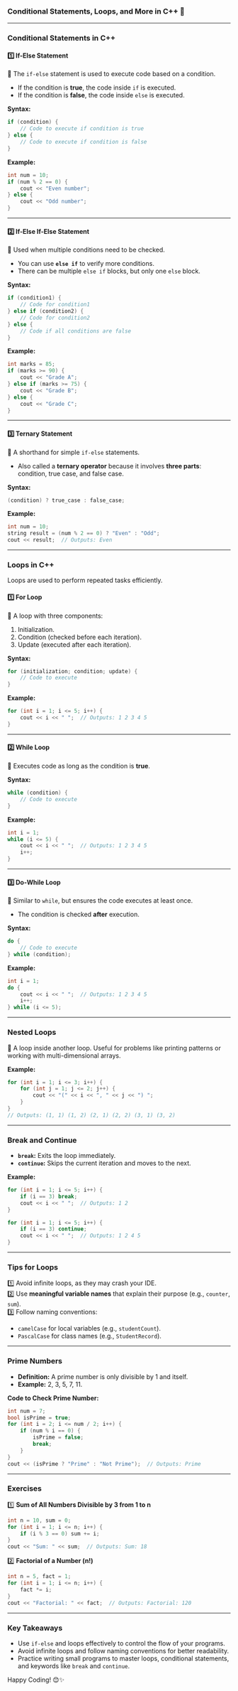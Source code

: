 ### **Conditional Statements, Loops, and More in C++** 🚀  

---

### **Conditional Statements in C++**  

#### **1️⃣ If-Else Statement**  
🔹 The `if-else` statement is used to execute code based on a condition.  
- If the condition is **true**, the code inside `if` is executed.  
- If the condition is **false**, the code inside `else` is executed.  

**Syntax:**  
```cpp  
if (condition) {  
    // Code to execute if condition is true  
} else {  
    // Code to execute if condition is false  
}  
```  

**Example:**  
```cpp  
int num = 10;  
if (num % 2 == 0) {  
    cout << "Even number";  
} else {  
    cout << "Odd number";  
}  
```  

---

#### **2️⃣ If-Else If-Else Statement**  
🔹 Used when multiple conditions need to be checked.  
- You can use **`else if`** to verify more conditions.  
- There can be multiple `else if` blocks, but only one `else` block.  

**Syntax:**  
```cpp  
if (condition1) {  
    // Code for condition1  
} else if (condition2) {  
    // Code for condition2  
} else {  
    // Code if all conditions are false  
}  
```  

**Example:**  
```cpp  
int marks = 85;  
if (marks >= 90) {  
    cout << "Grade A";  
} else if (marks >= 75) {  
    cout << "Grade B";  
} else {  
    cout << "Grade C";  
}  
```  

---

#### **3️⃣ Ternary Statement**  
🔹 A shorthand for simple `if-else` statements.  
- Also called a **ternary operator** because it involves **three parts**: condition, true case, and false case.  

**Syntax:**  
```cpp  
(condition) ? true_case : false_case;  
```  

**Example:**  
```cpp  
int num = 10;  
string result = (num % 2 == 0) ? "Even" : "Odd";  
cout << result;  // Outputs: Even  
```  

---

### **Loops in C++**  
Loops are used to perform repeated tasks efficiently.  

#### **1️⃣ For Loop**  
🔹 A loop with three components:  
1. Initialization.  
2. Condition (checked before each iteration).  
3. Update (executed after each iteration).  

**Syntax:**  
```cpp  
for (initialization; condition; update) {  
    // Code to execute  
}  
```  

**Example:**  
```cpp  
for (int i = 1; i <= 5; i++) {  
    cout << i << " ";  // Outputs: 1 2 3 4 5  
}  
```  

---

#### **2️⃣ While Loop**  
🔹 Executes code as long as the condition is **true**.  

**Syntax:**  
```cpp  
while (condition) {  
    // Code to execute  
}  
```  

**Example:**  
```cpp  
int i = 1;  
while (i <= 5) {  
    cout << i << " ";  // Outputs: 1 2 3 4 5  
    i++;  
}  
```  

---

#### **3️⃣ Do-While Loop**  
🔹 Similar to `while`, but ensures the code executes at least once.  
- The condition is checked **after** execution.  

**Syntax:**  
```cpp  
do {  
    // Code to execute  
} while (condition);  
```  

**Example:**  
```cpp  
int i = 1;  
do {  
    cout << i << " ";  // Outputs: 1 2 3 4 5  
    i++;  
} while (i <= 5);  
```  

---

### **Nested Loops**  
🔹 A loop inside another loop. Useful for problems like printing patterns or working with multi-dimensional arrays.  

**Example:**  
```cpp  
for (int i = 1; i <= 3; i++) {  
    for (int j = 1; j <= 2; j++) {  
        cout << "(" << i << ", " << j << ") ";  
    }  
}  
// Outputs: (1, 1) (1, 2) (2, 1) (2, 2) (3, 1) (3, 2)  
```  

---

### **Break and Continue**  
- **`break`:** Exits the loop immediately.  
- **`continue`:** Skips the current iteration and moves to the next.  

**Example:**  
```cpp  
for (int i = 1; i <= 5; i++) {  
    if (i == 3) break;  
    cout << i << " ";  // Outputs: 1 2  
}  

for (int i = 1; i <= 5; i++) {  
    if (i == 3) continue;  
    cout << i << " ";  // Outputs: 1 2 4 5  
}  
```  

---

### **Tips for Loops**  
1️⃣ Avoid infinite loops, as they may crash your IDE.  
2️⃣ Use **meaningful variable names** that explain their purpose (e.g., `counter`, `sum`).  
3️⃣ Follow naming conventions:  
- `camelCase` for local variables (e.g., `studentCount`).  
- `PascalCase` for class names (e.g., `StudentRecord`).  

---

### **Prime Numbers**  
- **Definition:** A prime number is only divisible by 1 and itself.  
- **Example:** 2, 3, 5, 7, 11.  

**Code to Check Prime Number:**  
```cpp  
int num = 7;  
bool isPrime = true;  
for (int i = 2; i <= num / 2; i++) {  
    if (num % i == 0) {  
        isPrime = false;  
        break;  
    }  
}  
cout << (isPrime ? "Prime" : "Not Prime");  // Outputs: Prime  
```  

---

### **Exercises**  
1️⃣ **Sum of All Numbers Divisible by 3 from 1 to n**  
```cpp  
int n = 10, sum = 0;  
for (int i = 1; i <= n; i++) {  
    if (i % 3 == 0) sum += i;  
}  
cout << "Sum: " << sum;  // Outputs: Sum: 18  
```  

2️⃣ **Factorial of a Number (n!)**  
```cpp  
int n = 5, fact = 1;  
for (int i = 1; i <= n; i++) {  
    fact *= i;  
}  
cout << "Factorial: " << fact;  // Outputs: Factorial: 120  
```  

---

### **Key Takeaways**  
- Use `if-else` and loops effectively to control the flow of your programs.  
- Avoid infinite loops and follow naming conventions for better readability.  
- Practice writing small programs to master loops, conditional statements, and keywords like `break` and `continue`.  

Happy Coding! 😊✨  